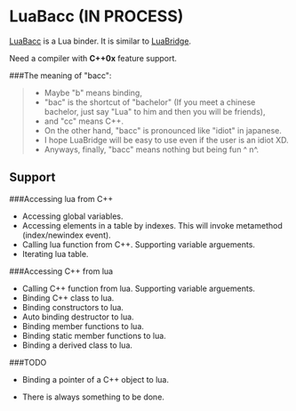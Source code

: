 LuaBacc (IN PROCESS)
=======

[LuaBacc][luabacc] is a Lua binder. It is similar to [LuaBridge][luabridge].

Need a compiler with <strong>C++0x</strong> feature support.

###The meaning of "bacc":
> - Maybe "b" means binding,
> - "bac" is the shortcut of "bachelor" (If you meet a chinese bachelor, just say "Lua" to him and then you will be friends),
> - and "cc" means C++.
> - On the other hand, "bacc" is pronounced like "idiot" in japanese.
> - I hope LuaBridge will be easy to use even if the user is an idiot XD. 
> - Anyways, finally, "bacc" means nothing but being fun ^ n^.

Support
-------
###Accessing lua from C++
- Accessing global variables.
- Accessing elements in a table by indexes. This will invoke metamethod (index/newindex event).
- Calling lua function from C++. Supporting variable arguements.
- Iterating lua table.

###Accessing C++ from lua
- Calling C++ function from lua. Supporting variable arguements.
- Binding C++ class to lua.
- Binding constructors to lua.
- Auto binding destructor to lua.
- Binding member functions to lua.
- Binding static member functions to lua.
- Binding a derived class to lua.

###TODO
- Binding a pointer of a C++ object to lua.
- There is always something to be done.


  [luabacc]: https://github.com/sKabYY/LuaBacc
  [luabridge]: https://github.com/vinniefalco/LuaBridge
